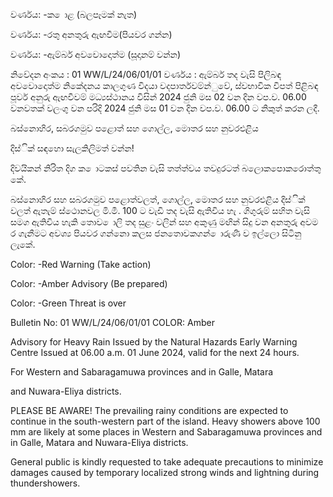 වර්ණය: -ක ොළ (බලපෑමක් නැත)

වර්ණය: -රතු අනතුරු ඇඟවීම(පියවර ගන්න)

වර්ණය: -ඇම්බර් අවවොදොත්ම (සූදානම් වන්න)

නිවේදන අංකය : 01 WW/L/24/06/01/01 වර්ණය : ඇම්බර් තද වැසි පිලිබඳ අවවොදොත්ම නිකේදනය කාලගුණ විදයා වදපාර්තවම්න්ුවේ, ස්වභාවික විපත් පිළිබඳ පූර්ව අනුරු ඇඟවීවම් මධ්‍යස්ථානය විසින් 2024 ජුනි මස 02 වන දින වප.ව. 06.00 වනවතක් වලංගු වන පරිදි 2024 ජුනි මස 01 වන දින වප.ව. 06.00 ට නිකුත් කරන ලදී.

බස්නොහිර, සබරගමුව පළොත් සහ ගොල්ල, මොතර සහ නුවරඑළිය

දිස්ික් සඳහො සැලකිලිමත් වන්න!

දිවයිකන් නිරිත දිග ක ොටකස් පවතින වැසි තත්ත්වය තවදුරටත් බලොකපොකරොත්තු කේ.

බස්නොහිර සහ සබරගමුව පළොත්වලත්, ගොල්ල, මොතර සහ නුවරඑළිය දිස්ික් වලත් ඇතැම් ස්ථොනවල මි.මී. 100 ට වැඩි තද වැසි ඇතිවිය හැ . ගිගුරුම් සහිත වැසි සමග ඇතිවිය හැකි තොව ොලි තද සුළං වලින් සහ අකුණු මඟින් සිදු වන අනතුරු අවම ර ගැනීමට අවශ්‍ය පියවර ගන්නො කලස ජනතොවකගන් ොරුණි ව ඉල්ලො සිටිනු ලැකේ.

Color: -Red Warning (Take action)

Color: -Amber Advisory (Be prepared)

Color: -Green Threat is over

Bulletin No: 01 WW/L/24/06/01/01 COLOR: Amber

Advisory for Heavy Rain Issued by the Natural Hazards Early Warning Centre Issued at 06.00 a.m. 01 June 2024, valid for the next 24 hours.

For Western and Sabaragamuwa provinces and in Galle, Matara

and Nuwara-Eliya districts.

PLEASE BE AWARE! The prevailing rainy conditions are expected to continue in the south-western part of the island. Heavy showers above 100 mm are likely at some places in Western and Sabaragamuwa provinces and in Galle, Matara and Nuwara-Eliya districts.

General public is kindly requested to take adequate precautions to minimize damages caused by temporary localized strong winds and lightning during thundershowers.